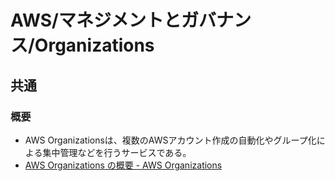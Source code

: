 # AWS/マネジメントとガバナンス/Organizations

## 共通

### 概要

- AWS Organizationsは、複数のAWSアカウント作成の自動化やグループ化による集中管理などを行うサービスである。
- [AWS Organizations の概要 - AWS Organizations](https://docs.aws.amazon.com/ja_jp/organizations/latest/userguide/orgs_introduction.html)
